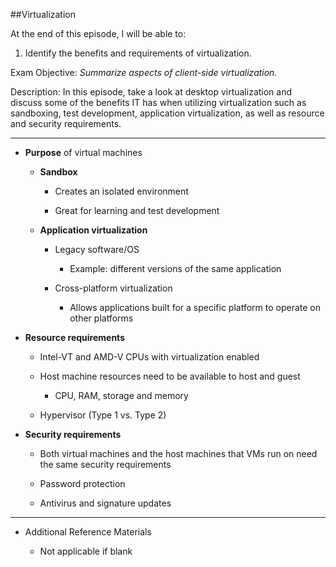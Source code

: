 ##Virtualization



At the end of this episode, I will be able to:



1. Identify the benefits and requirements of virtualization.


Exam Objective: *Summarize aspects of client-side virtualization.*


Description: In this episode, take a look at desktop virtualization and discuss some of the benefits IT has when utilizing virtualization such as sandboxing, test development, application virtualization, as well as resource and security requirements.

-----------------------------------------------------------

* **Purpose** of virtual machines

	+ **Sandbox**

		- Creates an isolated environment

		- Great for learning and test development

	+ **Application virtualization**

		+ Legacy software/OS

			- Example: different versions of the same application

		+ Cross-platform virtualization

			- Allows applications built for a specific platform to operate on other platforms

* **Resource requirements**

	+ Intel-VT and AMD-V CPUs with virtualization enabled

	+ Host machine resources need to be available to host and guest

		- CPU, RAM, storage and memory

	+ Hypervisor \(Type 1 vs. Type 2)

* **Security requirements**

	+ Both virtual machines and the host machines that VMs run on need the same security requirements

	+ Password protection

	+ Antivirus and signature updates



------------------------------------------------------------



* Additional Reference Materials

	+ Not applicable if blank

